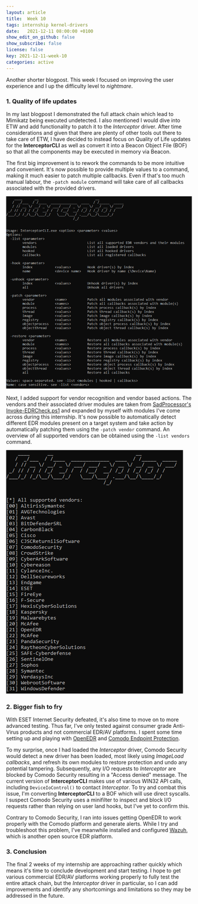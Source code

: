 ```yaml
---
layout: article
title:  Week 10
tags: internship kernel-drivers
date:   2021-12-11 08:00:00 +0100
show_edit_on_github: false
show_subscribe: false
license: false
key: 2021-12-11-week-10
categories: active
---
```


Another shorter blogpost. This week I focused on improving the user experience and I up the difficulty level to *nightmare*.
<!--more-->

### 1. Quality of life updates

In my last blogpost I demonstrated the full attack chain which lead to Mimikatz being executed undetected. I also mentioned I would dive into ETW and add functionality to patch it to the *Interceptor* driver. After time considerations and given that there are plenty of other tools out there to take care of ETW, I have decided to instead focus on Quality of Life updates for the **InterceptorCLI** as well as convert it into a Beacon Object File (BOF) so that all the components may be executed in memory via Beacon.

The first big improvement is to rework the commands to be more intuitive and convenient. It's now possible to provide multiple values to a command, making it much easier to patch multiple callbacks. Even if that's too much manual labour, the `-patch module` command will take care of all callbacks associated with the provided drivers.

![InterceptorCLI Commands](/assets/images/interceptorcli-commands.png)

Next, I added support for vendor recognition and vendor based actions. The vendors and their associated driver modules are taken from [SadProcessor's Invoke-EDRCheck.ps1](https://github.com/SadProcessor/SomeStuff/blob/master/Invoke-EDRCheck.ps1) and expanded by myself with modules I've come across during this internship. It's now possible to automatically detect different EDR modules present on a target system and take action by automatically patching them using the `-patch vendor` command. An overview of all supported vendors can be obtained using the `-list vendors` command.

![InterceptorCLI Vendors](/assets/images/interceptorcli-vendors.png)

### 2. Bigger fish to fry

With ESET Internet Security defeated, it's also time to move on to more advanced testing. Thus far, I've only tested against consumer grade Anti-Virus products and not commercial EDR/AV platforms. I spent some time setting up and playing with [OpenEDR](https://github.com/ComodoSecurity/openedr) and [Comodo Endpoint Protection](https://www.comodo.com/dragon-enterprise/).

To my surprise, once I had loaded the *Interceptor* driver, Comodo Security would detect a new driver has been loaded, most likely using *ImageLoad callbacks*, and refresh its own modules to restore protection and undo any potential tampering. Subsequently, any I/O requests to *Interceptor* are blocked by Comodo Security resulting in a "Access denied" message. The current version of **InterceptorCLI** makes use of various WIN32 API calls, including `DeviceIoControl()` to contact *Interceptor*. To try and combat this issue, I'm converting **InterceptorCLI** to a BOF which will use direct syscalls. I suspect Comodo Security uses a minifilter to inspect and block I/O requests rather than relying on user land hooks, but I've yet to confirm this.

Contrary to Comodo Security, I ran into issues getting OpenEDR to work properly with the Comodo platform and generate alerts. While I try and troubleshoot this problem, I've meanwhile installed and configured [Wazuh](https://wazuh.com/), which is another open source EDR platform.

### 3. Conclusion

The final 2 weeks of my internship are approaching rather quickly which means it's time to conclude development and start testing. I hope to get various commercial EDR/AV platforms working properly to fully test the entire attack chain, but the *Interceptor* driver in particular, so I can add improvements and identify any shortcomings and limitations so they may be addressed in the future.